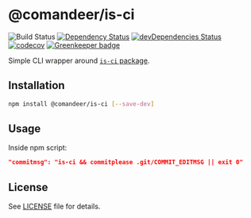 # @comandeer/is-ci

![Build Status](https://github.com/Comandeer/is-ci/workflows/CI/badge.svg) [![Dependency Status](https://david-dm.org/Comandeer/is-ci.svg)](https://david-dm.org/Comandeer/is-ci) [![devDependencies Status](https://david-dm.org/Comandeer/is-ci/dev-status.svg)](https://david-dm.org/Comandeer/is-ci?type=dev) [![codecov](https://codecov.io/gh/Comandeer/is-ci/branch/master/graph/badge.svg)](https://codecov.io/gh/Comandeer/is-ci) [![Greenkeeper badge](https://badges.greenkeeper.io/Comandeer/is-ci.svg)](https://greenkeeper.io/)

Simple CLI wrapper around [`is-ci` package](https://www.npmjs.com/package/is-ci).

## Installation

```bash
npm install @comandeer/is-ci [--save-dev]
```

## Usage

Inside npm script:

```json
"commitmsg": "is-ci && commitplease .git/COMMIT_EDITMSG || exit 0"
```

## License

See [LICENSE](./LICENSE) file for details.
